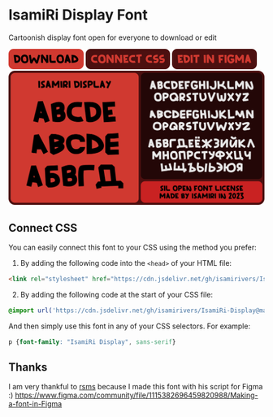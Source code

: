 # IsamiRi Display Font
Cartoonish display font open for everyone to download or edit

[![Download](images/download.png)](https://github.com/isamirivers/IsamiRi-Display/tree/main/font)
[![Connect CSS](images/connect.png)](#connect-css)
[![Edit in Figma](images/edit.png)](https://www.figma.com/community/file/1263659115038962956/IsamiRi-Display-Font)
![Font preview](images/preview.png)

## Connect CSS
You can easily connect this font to your CSS using the method you prefer:
1. By adding the following code into the `<head>` of your HTML file:
```html
<link rel="stylesheet" href="https://cdn.jsdelivr.net/gh/isamirivers/IsamiRi-Display@main/stylesheet.css">
```
2. By adding the following code at the start of your CSS file:
```css
@import url('https://cdn.jsdelivr.net/gh/isamirivers/IsamiRi-Display@main/stylesheet.css');
```
And then simply use this font in any of your CSS selectors. For example:
```css
p {font-family: "IsamiRi Display", sans-serif}
```

## Thanks
I am very thankful to [rsms](https://github.com/rsms) because I made this font with his script for Figma :)
https://www.figma.com/community/file/1115382696459820988/Making-a-font-in-Figma
